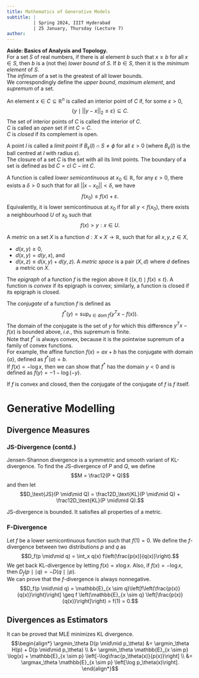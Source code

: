 ```yaml
---
title: Mathematics of Generative Models
subtitle: |
          | Spring 2024, IIIT Hyderabad
          | 25 January, Thursday (Lecture 7)
author:
---
```


**Aside: Basics of Analysis and Topology.**  
For a set $S$ of real numbers, if there is al element $b$ such that $x \geq b$ for all $x \in S$, then $b$ is a (not the) *lower bound* of $S$. If $b \in S$, then it is the *minimum element* of $S$.  
The *infimum* of a set is the greatest of all lower bounds.  
We correspondingly define the *upper bound*, *maximum element*, and *supremum* of a set.

An element $x \in C \subseteq \mathbb{R}^n$ is called an interior point of $C$ if, for some $\varepsilon > 0$,
$$\{y \mid ||y - x||_2 \leq \varepsilon\} \subseteq C.$$
The set of interior points of $C$ is called the interior of $C$.  
$C$ is called an *open* set if $\text{int } C = C$.  
$C$ is *closed* if its complement is open.

A point $l$ is called a *limit point* if $B_\varepsilon(l) \cap S \neq \phi$ for all $\varepsilon > 0$ (where $B_\varepsilon(l)$ is the ball centred at $l$ with radius $\varepsilon$).  
The closure of a set $C$ is the set with all its limit points. The boundary of a set is defined as $\text{bd } C = \text{cl } C - \text{int } C$.

A function is called *lower semicontinuous* at $x_0 \in \mathbb{R}$, for any $\varepsilon > 0$, there exists a $\delta > 0$ such that for all $||x - x_0|| < \delta$, we have
$$f(x_0) \leq f(x) + \varepsilon.$$
Equivalently, it is lower semicontinuous at $x_0$ if for all $y < f(x_0)$, there exists a neighbourhood $U$ of $x_0$ such that
$$f(x) > y : x \in U.$$

A *metric* on a set $X$ is a function $d : X \times X \to \mathbb{R}$, such that for all $x, y, z \in X$,

* $d(x, y) \geq 0$,
* $d(x, y) = d(y, x)$, and
* $d(x, z) \leq d(x, y) + d(y, z)$.
A *metric space* is a pair $(X, d)$ where $d$ defines a metric on $X$.

The *epigraph* of a function $f$ is the region above it $\{(x, t) \mid f(x) \leq t\}$. A function is *convex* if its epigraph is convex; similarly, a function is closed if its epigraph is closed.

The *conjugate* of a function $f$ is defined as
$$f^*(y) = \sup_{x \in \text{dom } f} (y^T x - f(x)).$$
The domain of the conjugate is the set of $y$ for which this difference $y^T x - f(x)$ is bounded above, *i.e.*, this supremum is finite.  
Note that $f^*$ is always convex, because it is the pointwise supremum of a family of convex functions.  
For example, the affine function $f(x) = ax + b$ has the conjugate with domain $\{a\}$, defined as $f^*(a) = b$.  
If $f(x) = -\log x$, then we can show that $f^*$ has the domain $y < 0$ and is defined as $f(y) = -1 -\log (-y)$.

If $f$ is convex and closed, then the conjugate of the conjugate of $f$ is $f$ itself.

# Generative Modelling
## Divergence Measures
### JS-Divergence (contd.)
Jensen-Shannon divergence is a symmetric and smooth variant of KL-divergence. To find the JS-divergence of $P$ and $Q$, we define
$$M = \frac12(P + Q)$$
and then let
$$D_\text{JS}(P \mid\mid Q) = \frac12D_\text{KL}(P \mid\mid Q) + \frac12D_\text{KL}(P \mid\mid Q).$$

JS-divergence is bounded. It satisfies all properties of a metric.

### F-Divergence
Let $f$ be a lower semicontinuous function such that $f(1) = 0$. We define the $f$-divergence between two distributions $p$ and $q$ as
$$D_f(p \mid\mid q) = \int_x q(x) f\left(\frac{p(x)}{q(x)}\right).$$
We get back KL-divergence by letting $f(x) = x\log x$. Also, if $f(x) = -\log x$, then $D_f(p \mid\mid q) = -D(q \mid\mid p)$.  
We can prove that the $f$-divergence is always nonnegative.
$$D_f(p \mid\mid q) = \mathbb{E}_{x \sim q}\left[f\left(\frac{p(x)}{q(x)}\right)\right] \geq f \left(\mathbb{E}_{x \sim q} \left[\frac{p(x)}{q(x)}\right]\right) = f(1) = 0.$$

## Divergences as Estimators
It can be proved that MLE minimizes KL divergence.
$$\begin{align*}
\argmin_\theta D(p \mid\mid p_\theta) &= \argmin_\theta H(p) + D(p \mid\mid p_\theta) \\
&= \argmin_\theta \mathbb{E}_{x \sim p} \log(x) + \mathbb{E}_{x \sim p} \left[-\log\frac{p_\theta(x)}{p(x)}\right] \\
&= \argmax_\theta \mathbb{E}_{x \sim p} \left[\log p_\theta(x)\right].
\end{align*}$$